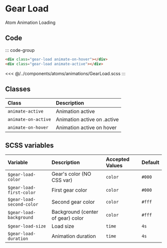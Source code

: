 # Gear Load
<Badge type="tip">Atom</Badge> <Badge type="info">Animation</Badge> <Badge type="info">Loading</Badge>

## Code

<div class="dev-section">
    <div class="gear-load animate-on-hover"></div>
    <div class="gear-load animate-active"></div>
</div>

::: code-group
```html
<div class="gear-load animate-on-hover"></div>
<div class="gear-load animate-active"></div>
```
<<< @/../components/atoms/animations/GearLoad.scss
:::

## Classes

| Class                   | Description                    |
|:------------------------|:-------------------------------|
| `animate-active`        | Animation active               |
| `animate-on-active`     | Animation active on .active    |
| `animate-on-hover`      | Animation active on hover      |


## SCSS variables

| Variable                   | Description                       | Accepted Values | Default |
|:---------------------------|:----------------------------------|:----------------|:--------|
| `$gear-load-color`         | Gear's color (NO CSS var)         | `color`         | `#000`  |
| `$gear-load-first-color`   | First gear color                  | `color`         | `#000`  |
| `$gear-load-second-color`  | Second gear color                 | `color`         | `#fff`  |
| `$gear-load-background`    | Background (center of gear) color | `color`         | `#fff`  |
| `$gear-load-size`          | Load size                         | `time`          | `4s`    |
| `$gear-load-duration`      | Animation duration                | `time`          | `4s`    |


<style lang="scss">
@use "docs/theme.scss" as theme;
@use "components/atoms/animations/GearLoad.scss" as * with (
    $gear-load-first-color: theme.$primary-color,
    $gear-load-second-color: theme.$secondary-color,
    $gear-load-background: theme.$background-color
);
</style>